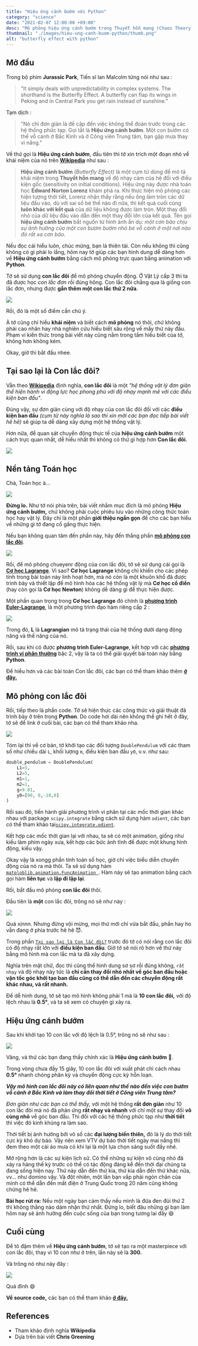```yaml
---
title: "Hiệu ứng cánh bướm với Python"
category: "science"
date: "2021-02-07 12:00:00 +09:00"
desc: "Mô phỏng hiệu ứng cánh bướm trong Thuyết hỗn mang (Chaos Theory) với Python."
thumbnail: "./images/hieu-ung-canh-buom-python/thumb.png"
alt: "butterfly effect with python"
---
```


## Mở đầu

Trong bộ phim **Jurassic Park**, Tiến sĩ Ian Malcolm từng nói như sau :

>"It simply deals with unpredictability in complex systems. The shorthand is the Butterfly Effect. A butterfly can flap its wings in Peking and in Central Park you get rain instead of sunshine."

Tạm dịch :

>"Nó chỉ đơn giản là đề cập đến việc không thể đoán trước trong các hệ thống phức tạp. Gọi tắt là **Hiệu ứng cánh bướm**. Một con bướm có thể vỗ cánh ở Bắc Kinh và ở Công viên Trung tâm, bạn gặp mưa thay vì nắng."

Về thứ gọi là **Hiệu ứng cánh bướm**, đầu tiên thì tớ xin trích một đoạn nhỏ về khái niệm của nó trên [**Wikipedia**](https://vi.wikipedia.org/wiki/Hi%E1%BB%87u_%E1%BB%A9ng_b%C6%B0%C6%A1m_b%C6%B0%E1%BB%9Bm) như sau :

>**Hiệu ứng cánh bướm** *(Butterfly Effect)* là một cụm từ dùng để mô tả khái niệm trong **Thuyết hỗn mang** về độ nhạy cảm của hệ đối với điều kiện gốc (sensitivity on initial conditions). Hiệu ứng này được nhà toán học **Edward Norton Lorenz** khám phá ra. Khi thực hiện mô phỏng các hiện tượng thời tiết, Lorenz nhận thấy rằng nếu ông làm tròn các dữ liệu đầu vào, dù với sai số bé thế nào đi nữa, thì kết quả cuối cùng **luôn khác với kết quả** của dữ liệu không được làm tròn. Một thay đổi nhỏ của dữ liệu đầu vào dẫn đến một thay đổi lớn của kết quả. Tên gọi **hiệu ứng cánh bướm** bắt nguồn từ hình ảnh ẩn dụ: *một cơn bão chịu sự ảnh hưởng của một con bươm bướm nhỏ bé vỗ cánh ở một nơi nào đó rất xa cơn bão.*

Nếu đọc cái hiểu luôn, chúc mừng, bạn là thiên tài. Còn nếu không thì cũng không có gì phải lo lắng, hôm nay tớ giúp các bạn hình dung dễ dàng hơn về **Hiệu ứng cánh bướm** bằng cách mô phỏng trực quan bằng animation với **Python**.

Tớ sẽ sử dụng **con lắc đôi** để mô phỏng chuyển động. Ở Vật Lý cấp 3 thì ta đã được học *con lắc đơn* rồi đúng hông. Con lắc đôi chẳng qua là giống con lắc đơn, nhưng được **gắn thêm một con lắc thứ 2 nữa**.

![](https://raw.githubusercontent.com/meokisama/blog/develop/src/posts/images/hieu-ung-canh-buom-python/dp.jpg)

Rồi, đó là một số điểm cần chú ý.

À tớ cũng chỉ hiểu **khái niệm** và biết cách **mô phỏng** nó thôi, chứ không phải cao nhân hay nhà nghiên cứu hiểu biết sâu rộng về mấy thứ này đâu. Phạm vi kiến thức trong bài viết này cũng nằm trong tầm hiểu biết của tớ, không hơn không kém.

Okay, giờ thì bắt đầu nhee.

## Tại sao lại là Con lắc đôi?

Vẫn theo [**Wikipedia**](https://en.wikipedia.org/wiki/Double_pendulum) định nghĩa, **con lắc đôi** là một *"hệ thống vật lý đơn giản thể hiện hành vi động lực học phong phú với độ nhạy mạnh mẽ với các điều kiện ban đầu"*.

Đúng vậy, sự đơn giản cùng với độ nhạy của con lắc đôi đối với các **điều kiện ban đầu** *(cụm từ này nghĩa là sao thì xin mời các bạn đọc tiếp bài viết hê hê)* sẽ giúp ta dễ dàng xây dựng một hệ thống vật lý. 

Hơn nữa, để quan sát chuyển động thực tế của **hiệu ứng cánh bướm** một cách trực quan nhất, dễ hiểu nhất thì không có thứ gì hợp hơn **Con lắc đôi.**

![](https://raw.githubusercontent.com/meokisama/blog/develop/src/posts/images/hieu-ung-canh-buom-python/double-pendulum.png)

## Nền tảng Toán học

Chà, Toán học à...

![](https://raw.githubusercontent.com/meokisama/blog/develop/src/posts/images/hieu-ung-canh-buom-python/panik.jpg)

**Đừng lo.** Như tớ nói phía trên, bài viết nhằm mục đích là mô phỏng **Hiệu ứng cánh bướm,** chứ không phải cuộc phiêu lưu vào những công thức toán học hay vật lý. Đây chỉ là một phần **giới thiệu ngắn gọn** để cho các bạn hiểu về những gì tớ đang cố gắng thực hiện.

Nếu bạn không quan tâm đến phần này, hãy đến thẳng phần [**mô phỏng con lắc đôi**](#mô-phỏng-con-lắc-đôi).

![](https://raw.githubusercontent.com/meokisama/blog/develop/src/posts/images/hieu-ung-canh-buom-python/kalm.jpg)

Rồi, để mô phỏng chueyenr động của con lắc đôi, tớ sẽ sử dụng cái gọi là [**Cơ học Lagrange**](https://vi.wikipedia.org/wiki/C%C6%A1_h%E1%BB%8Dc_Lagrange). Vì sao? **Cơ học Lagrange** không chỉ khiến cho các phép tính trong bài toán này linh hoạt hơn, mà nó còn là một khuôn khổ đã được trình bày và thiết lập để mô hình hóa các hệ thống vật lý mà **Cơ học cổ điển** (hay còn gọi là **Cơ học Newton**) không dễ dàng gì để thực hiện được.

Một phần quan trọng trong **Cơ học Lagrange** đó chính là [**phương trình Euler-Lagrange**](https://en.wikipedia.org/wiki/Euler%E2%80%93Lagrange_equation), là một phương trình đạo hàm riêng cấp 2 :

![](https://raw.githubusercontent.com/meokisama/blog/develop/src/posts/images/hieu-ung-canh-buom-python/el.png)

Trong đó, **L** là **Lagrangian** mô tả trạng thái của hệ thống dưới dạng động năng và thế năng của nó.

Rồi, sau khi có được **phương trình Euler-Lagrange**, kết hợp với các [**phương trình vi phân thường**](https://en.wikipedia.org/wiki/Ordinary_differential_equation) bậc 2, vậy là ta có thể giải quyết bài toàn này bằng **Python**.

Để hiểu hơn và các bài toán Con lắc đôi, các bạn có thể tham khảo thêm [**ở đây.**](https://scienceworld.wolfram.com/physics/DoublePendulum.html)

## Mô phỏng con lắc đôi

Rồi, tiếp theo là phần code. Tớ sẽ hiện thực các công thức và giải thuật đã trình bày ở trên trong **Python**. Do code hơi dài nên không thể ghi hết ở đây, tớ sẽ để link ở cuối bài, các bạn có thể tham khảo nha.

![](https://raw.githubusercontent.com/meokisama/blog/develop/src/posts/images/hieu-ung-canh-buom-python/double-pendulum.png)

Tóm lại thì về cơ bản, tớ khởi tạo các đối tượng `DoublePendulum` với các tham số như chiều dài `L`, khối lượng `m`, điều kiện ban đầu `y0`, v.v. như sau:

```python
double_pendulum = DoublePendulum(
    L1=5,
    L2=5,
    m1=1,
    m2=1,
    g=9.81,
    y0=[90, 0,-10,0]
)
```

Rồi sau đó, tiến hành giải phương trình vi phân tại các mốc thời gian khác nhau với package `scipy.integrate` bằng cách sử dụng hàm `odient`, các bạn có thể tham khảo tại[`scipy.integrate.odient`](https://docs.scipy.org/doc/scipy/reference/generated/scipy.integrate.odeint.html).

Kết hợp các mốc thời gian lại với nhau, ta sẽ có một animation, giống như kiểu làm phim ngày xưa, kết hợp các bức ảnh tĩnh để được một khung hình động, kiểu vậy.

Okay vậy là xongg phần tính toán số học, giờ chỉ việc biểu diễn chuyển động của nó ra mà thôi. Ta sẽ sử dụng hàm [`matploblib.animation.FuncAnimation `](https://matplotlib.org/3.3.2/api/_as_gen/matplotlib.animation.FuncAnimation.html). Hàm này sẽ tạo animation bằng cách gọi hàm **liên tục** và **lặp đi lặp lại**.

Rồi, bắt đầu mô phỏng **con lắc đôi** thôi.

Đầu tiên là **một** con lắc đôi, trông nó sẽ như này :

![](https://raw.githubusercontent.com/meokisama/blog/develop/src/posts/images/hieu-ung-canh-buom-python/1.gif)

Quá xịnnn. Nhưng đừng vội mừng, mọi thứ mới chỉ vừa bắt đầu, phần hay ho vẫn đang ở phía trước hê hê 😈.

Trong phần [`Tại sao lại là Con lắc đôi?`](#tại-sao-lại-là-con-lắc-đôi) trước đó tớ có nói rằng con lắc đôi có độ nhạy rất lớn với **điều kiện ban đầu**. Giờ tớ sẽ nói rõ hơn về thứ này bằng mô hình mà con lắc mà ta đã xây dựng.

Nghĩa trên mặt chữ, đọc thì cũng thể hình dung sơ sơ rồi đúng không, `rất nhạy` và độ nhạy này tức là **chỉ cần thay đổi nhỏ nhất về góc ban đầu hoặc vận tốc góc khởi tạo ban đầu cũng có thể dẫn đến các chuyển động rất khác nhau, và rất nhanh.**

Để dễ hình dung, tớ sẽ tạo mô hình không phải 1 mà là **10 con lắc đôi,** với độ lệch nhau là **0.5°**, và ta sẽ xem có chuyện gì xảy ra.

## Hiệu ứng cánh bướm

Sau khi khởi tạo 10 con lắc với độ lệch là 0.5°, trông nó sẽ như sau :

![](https://raw.githubusercontent.com/meokisama/blog/develop/src/posts/images/hieu-ung-canh-buom-python/10.gif)

Vâng, và thứ các bạn đang thấy chính xác là **Hiệu ứng cánh bướm** 🦋.

Trong vòng chưa đầy 15 giây, 10 con lắc đôi với xuất phát chỉ cách nhau **0.5°** nhanh chóng phân kỳ và chuyển động cực kỳ hỗn loạn.

***Vậy mô hình con lắc đôi này có liên quan như thế nào đến việc con bướm vỗ cánh ở Bắc Kinh và làm thay đổi thời tiết ở Công viên Trung tâm?***

*Đơn giản như các bạn có thể thấy,* với một hệ thống **rất đơn giản** như 10 con lắc đôi mà nó đã phản ứng **rất nhạy và nhanh** với chỉ một sự thay đổi **vô cùng nhỏ** về góc ban đầu. Thì đối với các hệ thống phức tạp như **thời tiết** thì việc đó kinh khủng ra làm sao.

Thời tiết bị ảnh hưởng bởi vô số các **đại lượng biến thiên,** đó là lý do thời tiết cực kỳ khó dự báo. Vậy nên xem VTV dự báo thời tiết ngày mai nắng thì đem theo một cái áo mưa có khi lại là một lựa chọn sáng suốt đấy nhé.

Mở rộng hơn là các sự kiện lịch sử. Có thể những sự kiện vô cùng nhỏ đã xảy ra hàng thế kỷ trước có thể có tác động đáng kể đến thời đại chúng ta đang sống hiện nay. Thứ này dẫn đến thứ kia, thứ kia dẫn đến thứ khác nữa, vv... như domino vậy. Và đột nhiên, một lần bạn vấp phải ngón chân của mình có thể dẫn đến mất điện ở Trung Quốc trong 20 năm cũng không chừng hê hê.

**Bài học rút ra:** Nếu một ngày bạn cảm thấy nếu mình là đứa đen đủi thứ 2 thì không thằng nào dám nhận thứ nhất. Đừng lo, biết đâu những gì bạn làm hôm nay sẽ ảnh hưởng đến cuộc sống của bạn trong tương lai đấy 😄

## Cuối cùng

Để tô đậm thêm về **Hiệu ứng cánh bướm**, tớ sẽ tạo ra một masterpiece với con lắc đôi, thay vì 10 con như ở trên, lần này sẽ là **300.** 

Và trông nó như này đây :

![](https://raw.githubusercontent.com/meokisama/blog/develop/src/posts/images/hieu-ung-canh-buom-python/300.gif)

Quá đỉnh 😄

**Về source code,** các bạn có thể tham khảo [**ở đây.**](https://github.com/meokisama/butterflyeffect)

## References

- Tham khảo định nghĩa **Wikipedia**
- Dựa trên bài viết **Chris Greening**
